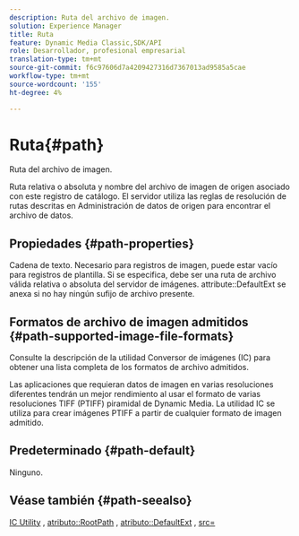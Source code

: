 ```yaml
---
description: Ruta del archivo de imagen.
solution: Experience Manager
title: Ruta
feature: Dynamic Media Classic,SDK/API
role: Desarrollador, profesional empresarial
translation-type: tm+mt
source-git-commit: f6c97606d7a4209427316d7367013ad9585a5cae
workflow-type: tm+mt
source-wordcount: '155'
ht-degree: 4%

---
```



# Ruta{#path}

Ruta del archivo de imagen.

Ruta relativa o absoluta y nombre del archivo de imagen de origen asociado con este registro de catálogo. El servidor utiliza las reglas de resolución de rutas descritas en Administración de datos de origen para encontrar el archivo de datos.

## Propiedades {#path-properties}

Cadena de texto. Necesario para registros de imagen, puede estar vacío para registros de plantilla. Si se especifica, debe ser una ruta de archivo válida relativa o absoluta del servidor de imágenes. attribute::DefaultExt se anexa si no hay ningún sufijo de archivo presente.

## Formatos de archivo de imagen admitidos {#path-supported-image-file-formats}

Consulte la descripción de la utilidad Conversor de imágenes (IC) para obtener una lista completa de los formatos de archivo admitidos.

Las aplicaciones que requieran datos de imagen en varias resoluciones diferentes tendrán un mejor rendimiento al usar el formato de varias resoluciones TIFF (PTIFF) piramidal de Dynamic Media. La utilidad IC se utiliza para crear imágenes PTIFF a partir de cualquier formato de imagen admitido.

## Predeterminado {#path-default}

Ninguno.

## Véase también {#path-seealso}

[IC Utility](/help/aem-is-ir-api/is-api/is-utils/utilities/r-ic.md) ,  [atributo::RootPath](/help/aem-is-ir-api/is-api/image-catalog/image-serving-api-ref/c-image-catalog-reference/c-attributes-reference/r-rootpath.md) ,  [atributo::DefaultExt](/help/aem-is-ir-api/is-api/image-catalog/image-serving-api-ref/c-image-catalog-reference/c-attributes-reference/r-defaultext.md) ,  [src=](/help/aem-is-ir-api/is-api/http-ref/image-serving-api-ref/c-http-protocol-reference/c-command-reference/r-src.md)

<!-- [attribute::LowerCasePaths]() -->